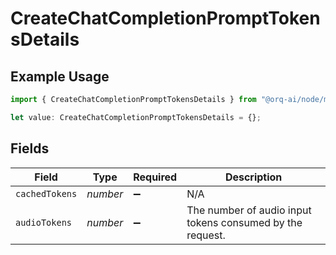 # CreateChatCompletionPromptTokensDetails

## Example Usage

```typescript
import { CreateChatCompletionPromptTokensDetails } from "@orq-ai/node/models/operations";

let value: CreateChatCompletionPromptTokensDetails = {};
```

## Fields

| Field                                                     | Type                                                      | Required                                                  | Description                                               |
| --------------------------------------------------------- | --------------------------------------------------------- | --------------------------------------------------------- | --------------------------------------------------------- |
| `cachedTokens`                                            | *number*                                                  | :heavy_minus_sign:                                        | N/A                                                       |
| `audioTokens`                                             | *number*                                                  | :heavy_minus_sign:                                        | The number of audio input tokens consumed by the request. |